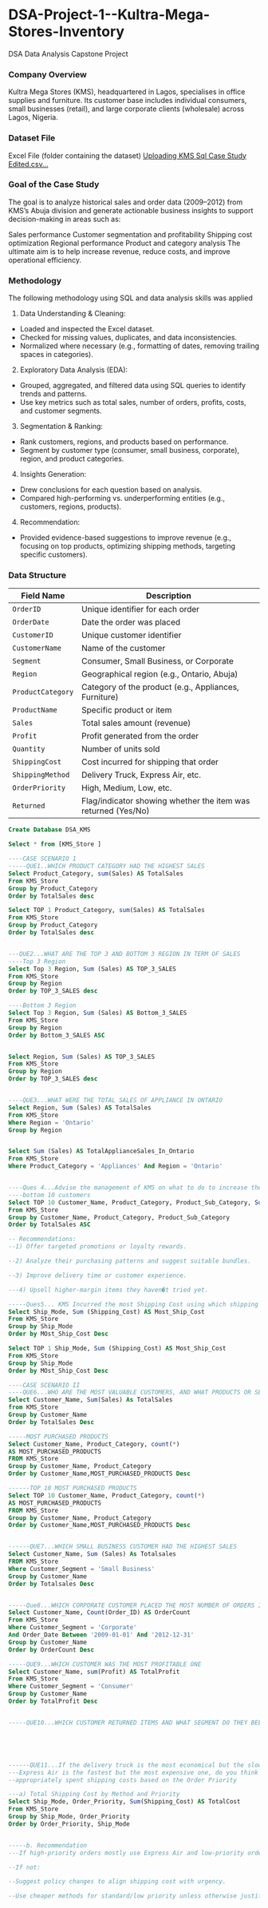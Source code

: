 # DSA-Project-1--Kultra-Mega-Stores-Inventory
DSA Data Analysis Capstone Project
### Company Overview 
Kultra Mega Stores (KMS), headquartered in Lagos, specialises in office supplies and 
furniture. Its customer base includes individual consumers, small businesses (retail), and 
large corporate clients (wholesale) across Lagos, Nigeria.
### Dataset File
Excel File (folder containing the dataset) 
[Uploading KMS Sql Case Study Edited.csv…]()

### Goal of the Case Study
The goal is to analyze historical sales and order data (2009–2012) from KMS’s Abuja division and generate actionable business insights to support decision-making in areas such as:

Sales performance
Customer segmentation and profitability
Shipping cost optimization
Regional performance
Product and category analysis
The ultimate aim is to help increase revenue, reduce costs, and improve operational efficiency.
### Methodology
The following methodology using SQL and data analysis skills was applied
1. Data Understanding & Cleaning:
* Loaded and inspected the Excel dataset.
* Checked for missing values, duplicates, and data inconsistencies.
* Normalized where necessary (e.g., formatting of dates, removing trailing spaces in categories).
2. Exploratory Data Analysis (EDA):
* Grouped, aggregated, and filtered data using SQL queries to identify trends and patterns.
* Use key metrics such as total sales, number of orders, profits, costs, and customer segments.
3. Segmentation & Ranking:
* Rank customers, regions, and products based on performance.
* Segment by customer type (consumer, small business, corporate), region, and product categories.
4. Insights Generation:
* Drew conclusions for each question based on analysis.
* Compared high-performing vs. underperforming entities (e.g., customers, regions, products).
4. Recommendation:
* Provided evidence-based suggestions to improve revenue (e.g., focusing on top products, optimizing shipping methods, targeting specific customers).
### Data Structure
| Field Name        | Description                                                   |
| ----------------- | ------------------------------------------------------------- |
| `OrderID`         | Unique identifier for each order                              |
| `OrderDate`       | Date the order was placed                                     |
| `CustomerID`      | Unique customer identifier                                    |
| `CustomerName`    | Name of the customer                                          |
| `Segment`         | Consumer, Small Business, or Corporate                        |
| `Region`          | Geographical region (e.g., Ontario, Abuja)                    |
| `ProductCategory` | Category of the product (e.g., Appliances, Furniture)         |
| `ProductName`     | Specific product or item                                      |
| `Sales`           | Total sales amount (revenue)                                  |
| `Profit`          | Profit generated from the order                               |
| `Quantity`        | Number of units sold                                          |
| `ShippingCost`    | Cost incurred for shipping that order                         |
| `ShippingMethod`  | Delivery Truck, Express Air, etc.                             |
| `OrderPriority`   | High, Medium, Low, etc.                                       |
| `Returned`        | Flag/indicator showing whether the item was returned (Yes/No) |


``` sql
Create Database DSA_KMS

Select * from [KMS_Store ]

----CASE SCENARIO 1
-----QUE1..WHICH PRODUCT CATEGORY HAD THE HIGHEST SALES
Select Product_Category, sum(Sales) AS TotalSales
From KMS_Store
Group by Product_Category
Order by TotalSales desc

Select TOP 1 Product_Category, sum(Sales) AS TotalSales
From KMS_Store
Group by Product_Category
Order by TotalSales desc


---QUE2...WHAT ARE THE TOP 3 AND BOTTOM 3 REGION IN TERM OF SALES
----Top 3 Region
Select Top 3 Region, Sum (Sales) AS TOP_3_SALES
From KMS_Store
Group by Region
Order by TOP_3_SALES desc

----Bottom 3 Region
Select Top 3 Region, Sum (Sales) AS Bottom_3_SALES
From KMS_Store
Group by Region
Order by Bottom_3_SALES ASC


Select Region, Sum (Sales) AS TOP_3_SALES
From KMS_Store
Group by Region
Order by TOP_3_SALES desc


----QUE3...WHAT WERE THE TOTAL SALES OF APPLIANCE IN ONTARIO
Select Region, Sum (Sales) AS TotalSales
From KMS_Store
Where Region = 'Ontario'
Group by Region


Select Sum (Sales) AS TotalApplianceSales_In_Ontario
From KMS_Store
Where Product_Category = 'Appliances' And Region = 'Ontario'


----Ques 4...Advise the management of KMS on what to do to increase the revenue from the 
----bottom 10 customers
Select TOP 10 Customer_Name, Product_Category, Product_Sub_Category, Sum (Sales) As TotalSales
From KMS_Store
Group by Customer_Name, Product_Category, Product_Sub_Category
Order by TotalSales ASC

-- Recommendations:
--1) Offer targeted promotions or loyalty rewards.

--2) Analyze their purchasing patterns and suggest suitable bundles.

--3) Improve delivery time or customer experience.

---4) Upsell higher-margin items they haven�t tried yet.

-----Ques5... KMS Incurred the most Shipping Cost using which shipping method
Select Ship_Mode, Sum (Shipping_Cost) AS Most_Ship_Cost
From KMS_Store
Group by Ship_Mode
Order by MOst_Ship_Cost Desc

Select TOP 1 Ship_Mode, Sum (Shipping_Cost) AS Most_Ship_Cost
From KMS_Store
Group by Ship_Mode
Order by MOst_Ship_Cost Desc

----CASE SCENARIO II
----QUE6...WHO ARE THE MOST VALUABLE CUSTOMERS, AND WHAT PRODUCTS OR SERVICE DO THEY TYPICALLY PURCHASE
Select Customer_Name, Sum(Sales) As TotalSales
from KMS_Store
Group by Customer_Name
Order by TotalSales Desc

-----MOST PURCHASED PRODUCTS
Select Customer_Name, Product_Category, count(*)
AS MOST_PURCHASED_PRODUCTS
FROM KMS_Store
Group by Customer_Name, Product_Category
Order by Customer_Name,MOST_PURCHASED_PRODUCTS Desc

------TOP 10 MOST PURCHASED PRODUCTS
Select TOP 10 Customer_Name, Product_Category, count(*)
AS MOST_PURCHASED_PRODUCTS
FROM KMS_Store
Group by Customer_Name, Product_Category
Order by Customer_Name,MOST_PURCHASED_PRODUCTS Desc


------QUE7...WHICH SMALL BUSINESS CUSTOMER HAD THE HIGHEST SALES
Select Customer_Name, Sum (Sales) As Totalsales
FROM KMS_Store
Where Customer_Segment = 'Small Business'
Group by Customer_Name
Order by Totalsales Desc


-----Que8...WHICH CORPORATE CUSTOMER PLACED THE MOST NUMBER OF ORDERS IN 2009-2012
Select Customer_Name, Count(Order_ID) AS OrderCount
From KMS_Store
Where Customer_Segment = 'Corporate'
And Order_Date Between '2009-01-01' And '2012-12-31'
Group by Customer_Name
Order by OrderCount Desc

-----QUE9...WHICH CUSTOMER WAS THE MOST PROFITABLE ONE
Select Customer_Name, sum(Profit) AS TotalProfit
From KMS_Store
Where Customer_Segment = 'Consumer'
Group by Customer_Name
Order by TotalProfit Desc


-----QUE10...WHICH CUSTOMER RETURNED ITEMS AND WHAT SEGMENT DO THEY BELONG TO





------QUE11...If the delivery truck is the most economical but the slowest shipping method and 
---Express Air is the fastest but the most expensive one, do you think the company 
--appropriately spent shipping costs based on the Order Priority

---a) Total Shipping Cost by Method and Priority
Select Ship_Mode, Order_Priority, Sum(Shipping_Cost) AS TotalCost
From KMS_Store
Group by Ship_Mode, Order_Priority
Order by Order_Priority, Ship_Mode


-----b. Recommendation
---If high-priority orders mostly use Express Air and low-priority orders use Delivery Truck, the spending is justified.

--If not:

--Suggest policy changes to align shipping cost with urgency.

--Use cheaper methods for standard/low priority unless otherwise justified.

